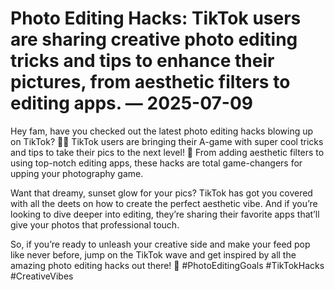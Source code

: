 # Photo Editing Hacks: TikTok users are sharing creative photo editing tricks and tips to enhance their pictures, from aesthetic filters to editing apps. — 2025-07-09

Hey fam, have you checked out the latest photo editing hacks blowing up on TikTok? 📸💥 TikTok users are bringing their A-game with super cool tricks and tips to take their pics to the next level! 💫 From adding aesthetic filters to using top-notch editing apps, these hacks are total game-changers for upping your photography game.

Want that dreamy, sunset glow for your pics? TikTok has got you covered with all the deets on how to create the perfect aesthetic vibe. And if you’re looking to dive deeper into editing, they’re sharing their favorite apps that’ll give your photos that professional touch.

So, if you’re ready to unleash your creative side and make your feed pop like never before, jump on the TikTok wave and get inspired by all the amazing photo editing hacks out there! 🌟 #PhotoEditingGoals #TikTokHacks #CreativeVibes